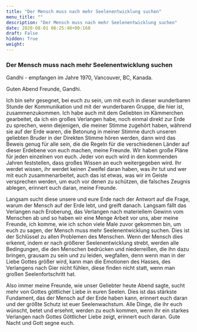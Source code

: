 ```yaml
---
title: "Der Mensch muss nach mehr Seelenentwicklung suchen"
menu_title: ""
description: "Der Mensch muss nach mehr Seelenentwicklung suchen"
date: 2020-08-01 06:25:48+00:168
draft: False
hidden: True
weight:
---
```

### Der Mensch muss nach mehr Seelenentwicklung suchen

Gandhi - empfangen im Jahre 1970, Vancouver, BC, Kanada.

Guten Abend Freunde, Gandhi.

Ich bin sehr gesegnet, bei euch zu sein, um mit euch in dieser wunderbaren Stunde der Kommunikation und mit der wunderbaren Gruppe, die hier ist, zusammenzukommen. Ich habe auch mit dem Geliebten im Kämmerchen gearbeitet, da ich ein großes Verlangen habe, noch einmal direkt zur Erde zu sprechen, wenn diejenigen, die meiner Stimme zugehört haben, während sie auf der Erde waren, die Betonung in meiner Stimme durch unseren geliebten Bruder in der Direkten Stimme hören werden, dann wird das Beweis genug für alle sein, die die Regeln für die verschiedenen Länder auf dieser Erdebene von euch machen, meine Freunde. Wir haben große Pläne für jeden einzelnen von euch. Jeder von euch wird in den kommenden Jahren feststellen, dass großes Wissen an euch weitergegeben wird. Ihr werdet wissen, ihr werdet keinen Zweifel daran haben, was ihr tut und wer mit euch zusammenarbeitet, auch das ist etwas, was wir im Geiste versprechen werden, um euch vor denen zu schützen, die falsches Zeugnis ablegen, erinnert euch daran, meine Freunde.

Langsam sucht diese unsere und eure Erde nach der Antwort auf die Frage, warum der Mensch auf der Erde lebt, und greift danach. Langsam fällt das Verlangen nach Eroberung, das Verlangen nach materiellem Gewinn vom Menschen ab und so haben wir eine Menge Arbeit vor uns, aber meine Freunde, ich komme, wie ich schon viele Male zuvor gekommen bin, um euch zu sagen, der Mensch muss mehr Seelenentwicklung suchen. Dies ist der Schlüssel zu allen Problemen des Menschen. Wenn der Mensch dies erkennt, indem er nach größerer Seelenentwicklung strebt, werden alle Bedingungen, die den Menschen bedrücken und niederreißen, die ihn dazu bringen, grausam zu sein und zu leiden, wegfallen, denn wenn man in der Liebe Gottes größer wird, kann man die Emotionen des Hasses, des Verlangens nach Gier nicht fühlen, diese finden nicht statt, wenn man großen Seelenfortschritt hat.

Also immer meine Freunde, wie unser Geliebter heute Abend sagte, sucht mehr von Gottes göttlicher Liebe in euren Seelen. Dies ist das stärkste Fundament, das der Mensch auf der Erde haben kann, erinnert euch daran und der größte Schutz ist euer Seelenwachstum. Alle Dinge, die ihr euch wünscht, betet und ersehnt, werden zu euch kommen, wenn ihr ein starkes Verlangen nach Gottes Göttlicher Liebe zeigt, erinnert euch daran. Gute Nacht und Gott segne euch.
